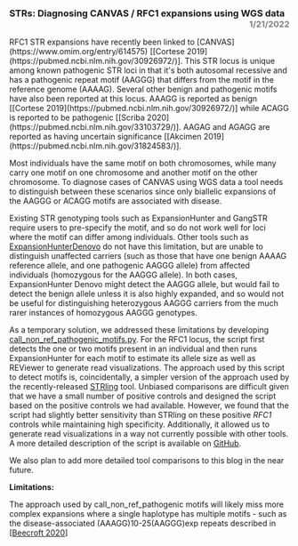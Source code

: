 ### STRs: Diagnosing CANVAS / RFC1 expansions using WGS data  <div style="color:grey; position:relative; float: right; font-size: 15px">1/21/2022</div>

<br />
RFC1 STR expansions have recently been linked to [CANVAS](https://www.omim.org/entry/614575) [[Cortese 2019](https://pubmed.ncbi.nlm.nih.gov/30926972/)].
This STR locus is unique among known pathogenic STR loci in that it's both autosomal recessive and has a pathogenic repeat motif (AAGGG) 
that differs from the motif in the reference genome (AAAAG). Several other benign and pathogenic motifs have also been reported at this locus. 
AAAGG is reported as benign [[Cortese 2019](https://pubmed.ncbi.nlm.nih.gov/30926972/)] while ACAGG is reported to be pathogenic [[Scriba 2020](https://pubmed.ncbi.nlm.nih.gov/33103729/)]. 
AAGAG and AGAGG are reported as having uncertain significance [[Akcimen 2019](https://pubmed.ncbi.nlm.nih.gov/31824583/)].

Most individuals have the same motif on both chromosomes, while many carry one motif on one chromosome and another motif on the other chromosome. 
To diagnose cases of CANVAS using WGS data a tool needs to distinguish between these scenarios since only biallelic expansions of 
the AAGGG or ACAGG motifs are associated with disease. 

Existing STR genotyping tools such as ExpansionHunter and GangSTR require users to pre-specify the motif, and so do not work 
well for loci where the motif can differ among individuals. Other tools such 
as [ExpansionHunterDenovo](https://genomebiology.biomedcentral.com/articles/10.1186/s13059-020-02017-z) do not have this 
limitation, but are unable to distinguish unaffected carriers (such as those that have one benign AAAAG reference allele, 
and one pathogenic AAGGG allele) from affected individuals (homozygous for the AAGGG allele). In both cases, ExpansionHunter 
Denovo might detect the AAGGG allele, but would fail to detect the benign allele unless it is also highly expanded, and so 
would not be useful for distinguishing heterozygous AAGGG carriers from the much rarer instances of homozygous AAGGG genotypes.    
 
As a temporary solution, we addressed these limitations by 
developing  [call_non_ref_pathogenic_motifs.py](https://github.com/broadinstitute/str-analysis/blob/main/str_analysis/call_non_ref_pathogenic_motifs.py). 
For the RFC1 locus, the script first detects the one or two motifs present in an individual and then runs ExpansionHunter for each motif to estimate its 
allele size as well as REViewer to generate read visualizations. The approach used by this script to detect motifs is, coincidentally, a 
simpler version of the approach used by the recently-released [STRling](https://www.biorxiv.org/content/10.1101/2021.11.18.469113v1) tool. 
Unbiased comparisons are difficult given that we have a small number of positive controls and designed the script based on the positive 
controls we had available. However, we found that the script had slightly better sensitivity than STRling on these positive *RFC1* controls while 
maintaining high specificity. Additionally, it allowed us to generate read visualizations in a way not currently possible with other tools. 
A more detailed description of the script is available on [GitHub](https://github.com/broadinstitute/str-analysis).

We also plan to add more detailed tool comparisons to this blog in the near future.

**Limitations:**

The approach used by call_non_ref_pathogenic motifs will likely miss more complex expansions where a single haplotype has multiple motifs - such as the disease-associated (AAAGG)10-25(AAGGG)exp repeats described in 
[[Beecroft 2020](https://academic.oup.com/brain/article/143/9/2673/5897694?login=true)] 

